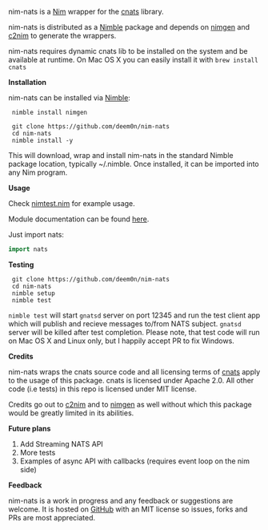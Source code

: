 nim-nats is a [Nim](https://nim-lang.org/) wrapper for the [cnats](https://github.com/nats-io/cnats) library.

nim-nats is distributed as a [Nimble](https://github.com/nim-lang/nimble) package and depends on [nimgen](https://github.com/genotrance/nimgen) and [c2nim](https://github.com/nim-lang/c2nim/) to generate the wrappers.

nim-nats requires dynamic cnats lib to be installed on the system and be available at runtime. On Mac OS X you can easily install it with `brew install cnats`

__Installation__

nim-nats can be installed via [Nimble](https://github.com/nim-lang/nimble):

```
 nimble install nimgen

 git clone https://github.com/deem0n/nim-nats
 cd nim-nats
 nimble install -y
```

This will download, wrap and install nim-nats in the standard Nimble package location, typically ~/.nimble. Once installed, it can be imported into any Nim program.

__Usage__

Check [nimtest.nim](https://github.com/deem0n/nim-nats/blob/master/tests/natstest.nim) for example usage.

Module documentation can be found [here](http://nimgen.genotrance.com/nim-nats).

Just import nats:

```nim
import nats
```

__Testing__

```
 git clone https://github.com/deem0n/nim-nats
 cd nim-nats
 nimble setup
 nimble test
```

`nimble test` will start `gnatsd` server on port 12345 and run the test client app which will publish and recieve messages to/from NATS subject. `gnatsd` server will be killed after test completion. Please note, that test code will run on Mac OS X and Linux only, but I happily accept PR to fix Windows. 

__Credits__

nim-nats wraps the cnats source code and all licensing terms of [cnats](https://github.com/nats-io/cnats/blob/master/LICENSE) apply to the usage of this package. cnats is licensed under Apache 2.0. All other code (i.e tests) in this repo is licensed under MIT license.

Credits go out to [c2nim](https://github.com/nim-lang/c2nim/) and to [nimgen](https://github.com/genotrance/nimgen) as well without which this package would be greatly limited in its abilities.

__Future plans__

1. Add Streaming NATS API
2. More tests
3. Examples of async API with callbacks (requires event loop on the nim side)

__Feedback__

nim-nats is a work in progress and any feedback or suggestions are welcome. It is hosted on [GitHub](https://github.com/deem0n/nim-nats) with an MIT license so issues, forks and PRs are most appreciated.
